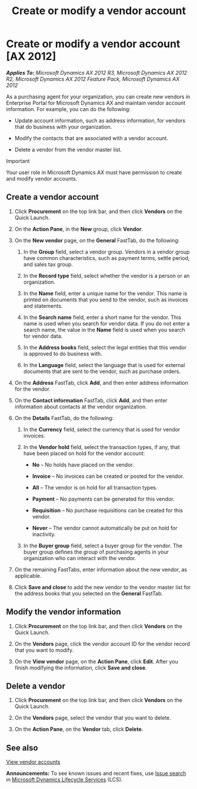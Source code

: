 ﻿---
title: Create or modify a vendor account
TOCTitle: Create or edit a vendor account
ms:assetid: 554b8343-2d1c-4fb4-aae4-9a6e96588839
ms:mtpsurl: https://technet.microsoft.com/en-us/library/Hh271536(v=AX.60)
ms:contentKeyID: 36384168
ms.date: 04/18/2014
mtps_version: v=AX.60
f1_keywords:
- EPVendTableCreate
- EPVendTableEdit
---

# Create or modify a vendor account [AX 2012]


_**Applies To:** Microsoft Dynamics AX 2012 R3, Microsoft Dynamics AX 2012 R2, Microsoft Dynamics AX 2012 Feature Pack, Microsoft Dynamics AX 2012_

As a purchasing agent for your organization, you can create new vendors in Enterprise Portal for Microsoft Dynamics AX and maintain vendor account information. For example, you can do the following:

  - Update account information, such as address information, for vendors that do business with your organization.

  - Modify the contacts that are associated with a vendor account.

  - Delete a vendor from the vendor master list.


> [!IMPORTANT]
> <P>Your user role in Microsoft Dynamics AX must have permission to create and modify vendor accounts.</P>



## Create a vendor account

1.  Click **Procurement** on the top link bar, and then click **Vendors** on the Quick Launch.

2.  On the **Action Pane**, in the **New** group, click **Vendor**.

3.  On the **New vendor** page, on the **General** FastTab, do the following:
    
    1.  In the **Group** field, select a vendor group. Vendors in a vendor group have common characteristics, such as payment terms, settle period, and sales tax group.
    
    2.  In the **Record type** field, select whether the vendor is a person or an organization.
    
    3.  In the **Name** field, enter a unique name for the vendor. This name is printed on documents that you send to the vendor, such as invoices and statements.
    
    4.  In the **Search name** field, enter a short name for the vendor. This name is used when you search for vendor data. If you do not enter a search name, the value in the **Name** field is used when you search for vendor data.
    
    5.  In the **Address books** field, select the legal entities that this vendor is approved to do business with.
    
    6.  In the **Language** field, select the language that is used for external documents that are sent to the vendor, such as purchase orders.

4.  On the **Address** FastTab, click **Add**, and then enter address information for the vendor.

5.  On the **Contact information** FastTab, click **Add**, and then enter information about contacts at the vendor organization.

6.  On the **Details** FastTab, do the following:
    
    1.  In the **Currency** field, select the currency that is used for vendor invoices.
    
    2.  In the **Vendor hold** field, select the transaction types, if any, that have been placed on hold for the vendor account:
        
          - **No** – No holds have placed on the vendor.
        
          - **Invoice** – No invoices can be created or posted for the vendor.
        
          - **All** – The vendor is on hold for all transaction types.
        
          - **Payment** – No payments can be generated for this vendor.
        
          - **Requisition** – No purchase requisitions can be created for this vendor.
        
          - **Never** – The vendor cannot automatically be put on hold for inactivity.
    
    3.  In the **Buyer group** field, select a buyer group for the vendor. The buyer group defines the group of purchasing agents in your organization who can interact with the vendor.

7.  On the remaining FastTabs, enter information about the new vendor, as applicable.

8.  Click **Save and close** to add the new vendor to the vendor master list for the address books that you selected on the **General** FastTab.

## Modify the vendor information

1.  Click **Procurement** on the top link bar, and then click **Vendors** on the Quick Launch.

2.  On the **Vendors** page, click the vendor account ID for the vendor record that you want to modify.

3.  On the **View vendor** page, on the **Action Pane**, click **Edit**. After you finish modifying the information, click **Save and close**.

## Delete a vendor

1.  Click **Procurement** on the top link bar, and then click **Vendors** on the Quick Launch.

2.  On the **Vendors** page, select the vendor that you want to delete.

3.  On the **Action Pane**, on the **Vendor** tab, click **Delete**.

## See also

[View vendor accounts](view-vendor-accounts.md)

  
**Announcements:** To see known issues and recent fixes, use [Issue search](http://go.microsoft.com/fwlink/?linkid=389258) in [Microsoft Dynamics Lifecycle Services](http://go.microsoft.com/fwlink/?linkid=306505) (LCS).

